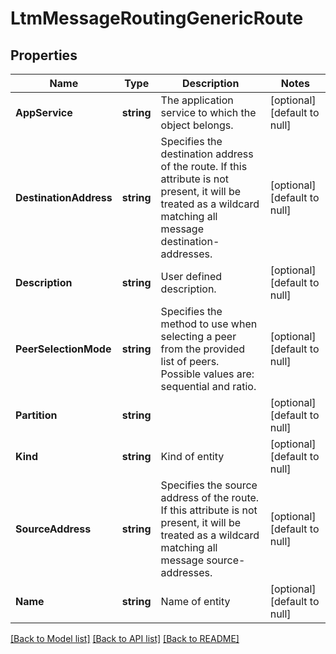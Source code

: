# LtmMessageRoutingGenericRoute

## Properties
Name | Type | Description | Notes
------------ | ------------- | ------------- | -------------
**AppService** | **string** | The application service to which the object belongs. | [optional] [default to null]
**DestinationAddress** | **string** | Specifies the destination address of the route. If this attribute is not present, it will be treated as a wildcard matching all message destination-addresses. | [optional] [default to null]
**Description** | **string** | User defined description. | [optional] [default to null]
**PeerSelectionMode** | **string** | Specifies the method to use when selecting a peer from the provided list of peers. Possible values are: sequential and ratio. | [optional] [default to null]
**Partition** | **string** |  | [optional] [default to null]
**Kind** | **string** | Kind of entity | [optional] [default to null]
**SourceAddress** | **string** | Specifies the source address of the route. If this attribute is not present, it will be treated as a wildcard matching all message source-addresses. | [optional] [default to null]
**Name** | **string** | Name of entity | [optional] [default to null]

[[Back to Model list]](../README.md#documentation-for-models) [[Back to API list]](../README.md#documentation-for-api-endpoints) [[Back to README]](../README.md)


